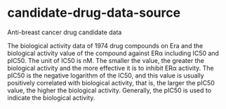 # candidate-drug-data-source
Anti-breast cancer drug candidate data



The biological activity data of 1974 drug compounds on Era and the biological activity value of the compound against ERα including IC50 and pIC50. The unit of IC50 is nM. The smaller the value, the greater the biological activity and the more effective it is to inhibit ERα activity. The pIC50 is the negative logarithm of the IC50, and this value is usually positively correlated with biological activity, that is, the larger the pIC50 value, the higher the biological activity. Generally, the pIC50 is used to indicate the biological activity.





